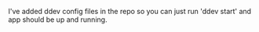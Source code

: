 I've added ddev config files in the repo so you can just run 'ddev start' and app should be up and running.
